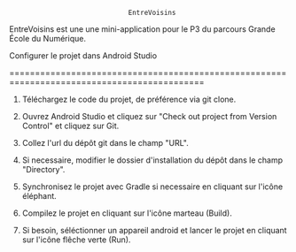                                   EntreVoisins

EntreVoisins est une une mini-application pour le P3 du parcours Grande École du Numérique.



Configurer le projet dans Android Studio

============================================================================================
1. Téléchargez le code du projet, de préférence via git clone.

2. Ouvrez Android Studio et cliquez sur "Check out project from Version Control" et cliquez sur Git.

3. Collez l'url du dépôt git dans le champ "URL".

4. Si necessaire, modifier le dossier d'installation du dépôt dans le champ "Directory".

5. Synchronisez le projet avec Gradle si necessaire en cliquant sur l'icône éléphant.

6. Compilez le projet en cliquant sur l'icône marteau (Build).

7. Si besoin, séléctionner un appareil android et lancer le projet en cliquant sur l'icône flêche verte (Run).
